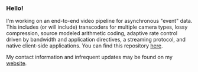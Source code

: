 ### Hello!

I'm working on an end-to-end video pipeline for asynchronous "event" data. This includes (or will include) transcoders for multiple camera types, lossy compression, source modeled arithmetic coding, adaptive rate control driven by bandwidth and application directives, a streaming protocol, and native client-side applications. You can find this repository [here](https://github.com/ac-freeman/adder-codec-rs).

My contact information and infrequent updates may be found on my [website](acfreeman.dev).

